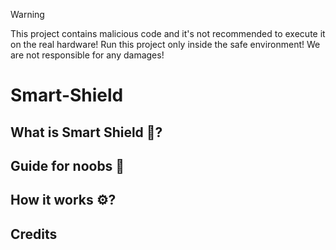 > [!WARNING]
> This project contains malicious code and it's not recommended to execute it on the real hardware!
> Run this project only inside the safe environment!
> We are not responsible for any damages!

# Smart-Shield

## What is Smart Shield 🤔?


## Guide for noobs 📄


## How it works ⚙️?


## Credits


